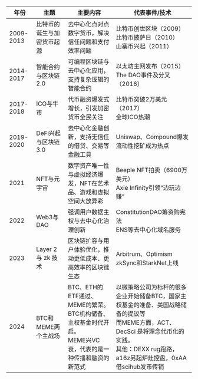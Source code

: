 | 年份 | 主题 | 主要内容 | 代表事件/技术 |
| --- | --- | --- | --- |
| 2009-2013 | 比特币的诞生与加密货币起源 | 去中心化点对点数字货币，解决信任问题和支付效率问题 | 比特币创世区块（2009）<br>比特币披萨日（2010）<br>山寨币兴起（2011） |
| 2014-2017 | 智能合约与区块链2.0 | 可编程区块链与去中心化应用，支持复杂逻辑的智能合约 | 以太坊主网发布（2015）<br>The DAO事件及分叉（2016） |
| 2017-2018 | ICO与牛市 | 代币融资爆发式增长，引发加密货币全民关注 | 比特币突破2万美元（2017）<br>全球ICO热潮 |
| 2019-2020 | DeFi兴起与区块链3.0 | 去中心化金融创新，支持无信任的借贷、交易等金融工具 | Uniswap、Compound爆发<br>流动性挖矿成为热点 |
| 2021 | NFT与元宇宙 | 数字资产唯一性与虚拟经济爆发，NFT在艺术品、游戏和虚拟空间大放异彩 | Beeple NFT拍卖（6900万美元）<br>Axie Infinity引领“边玩边赚” |
| 2022 | Web3与DAO | 强调用户数据主权与去中心化治理创新 | ConstitutionDAO筹资购宪法<br>ENS等去中心化域名服务 |
| 2023 | Layer 2 与 zk 技术 | 区块链扩容与用户体验优化，推动更低成本、更高效率的区块链生态 | Arbitrum、Optimism<br>zkSync和StarkNet上线 |
| 2024 | BTC和MEME两个主战场 | BTC、ETH的ETF通过、MEME的繁荣。<br> BTC机构储备、主权基金时代开启。<br> MEME兴VC衰，代表的是一种传播和融资的新范式 |以微策略公司为标杆的很多企业开始储备BTC，国家主权基金的准备、美国战略储备的提议等 <br>而MEME方面，ACT、DecSci 是将理念代币化的实践。<br>其他：DEXX rug跑路，a16z另起炉灶控盘，0xAA借scihub发币传销 |
